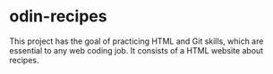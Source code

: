 # odin-recipes
This project has the goal of practicing HTML and Git skills, which are essential to any web coding job.
It consists of a HTML website about recipes.